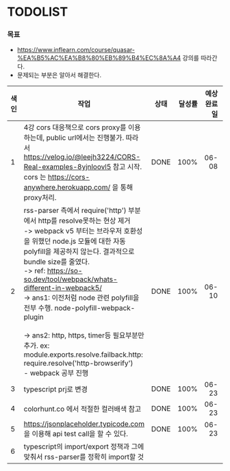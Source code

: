 # TODOLIST

### 목표

* https://www.inflearn.com/course/quasar-%EA%B5%AC%EA%B8%80%EB%89%B4%EC%8A%A4 강의를 따라간다.
* 문제되는 부분은 알아서 해결한다.

| 색인 | 작업                                                         | 상태 | 달성률 | 예상 완료일 | 완료일 | 작업 소요시간 |
| ---- | ------------------------------------------------------------ | ---- | -----: | ----------: | -----: | ------------- |
| 1    | 4강 cors 대응책으로 cors proxy를 이용하는데, public url에서는 진행불가. 따라서 https://velog.io/@leejh3224/CORS-Real-examples-8yjnloovl5 참고 시작.<br />cors 는 https://cors-anywhere.herokuapp.com/ 을 통해 proxy처리. | DONE |   100% |       06-08 |  06-08 | 1h            |
| 2    | rss-parser 측에서 require('http') 부분에서 http를 resolve못하는 현상 제거<br />-> webpack v5 부터는 브라우저 호환성을 위했던 node.js 모듈에 대한 자동 polyfill을 제공하지 않는다. 결과적으로 bundle size를 줄였다. <br />-> ref: https://so-so.dev/tool/webpack/whats-different-in-webpack5/<br />-> ans1: 이전처럼 node 관련 polyfill을 전부 수행. node-polyfill-webpack-plugin<br /><br />-> ans2: http, https, timer등 필요부분만 추가. ex: module.exports.resolve.failback.http: require.resolve('http-browserify')<br />- webpack 공부 진행 | DONE |   100% |       06-10 |  06-20 | 1d            |
| 3    | typescript prj로 변경                                        | DONE |   100% |       06-23 |  06-23 | 30m           |
| 4    | colorhunt.co 에서 적절한 컬러배색 참고                       | DONE |   100% |       06-23 |  06-23 | 10m           |
| 5    | https://jsonplaceholder.typicode.com 을 이용해 api test call을 할 수 있다. | DONE |   100% |       06-23 |  06-23 | 10m           |
| 6    | typescript의 import/export 정책과 그에맞춰서 rss-parser를 정확히 import할 것 |      |        |             |        |               |

